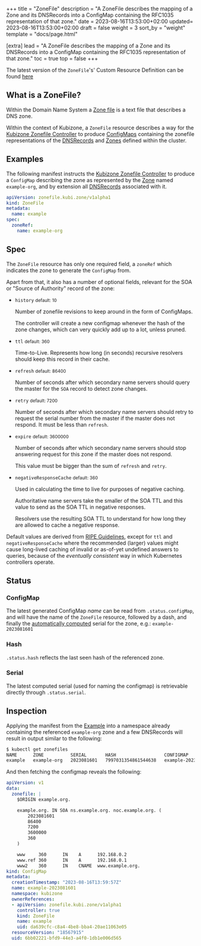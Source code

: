 +++
title = "ZoneFile"
description = "A ZoneFile describes the mapping of a Zone and its DNSRecords into a ConfigMap containing the RFC1035 representation of that zone."
date = 2023-08-16T13:53:00+02:00
updated= 2023-08-16T13:53:00+02:00
draft = false
weight = 3
sort_by = "weight"
template = "docs/page.html"

[extra]
lead = "A ZoneFile describes the mapping of a Zone and its DNSRecords into a ConfigMap containing the RFC1035 representation of that zone."
toc = true
top = false
+++

The latest version of the `ZoneFile`'s' Custom Resource Definition can be found [here](https://github.com/MathiasPius/kubizone/blob/main/crds/zonefile.kubi.zone/v1alpha1/ZoneFile.yaml)

## What is a ZoneFile?

Within the Domain Name System a [Zone file](https://en.wikipedia.org/wiki/Zone_file) is a text file that describes a DNS zone.

Within the context of Kubizone, a `ZoneFile` resource describes a way for the [Kubizone Zonefile Controller](@/docs/controllers/zonefile.md)
to produce [ConfigMaps](https://kubernetes.io/docs/concepts/configuration/configmap/) containing the zonefile representations
of the [DNSRecords](@/docs/custom-resources/dnsrecord.md) and [Zones](@/docs/custom-resources/zone.md) defined within
the cluster.


## Examples
The following manifest instructs the [Kubizone Zonefile Controller](@/docs/controllers/zonefile.md) to produce a `ConfigMap`
describing the zone as represented by the [Zone](@/docs/custom-resources/zone.md) named `example-org`, and by extension all [DNSRecords](@/docs/custom-resources/dnsrecord.md)
associated with it.

```yaml
apiVersion: zonefile.kubi.zone/v1alpha1
kind: ZoneFile
metadata:
  name: example
spec:
  zoneRef:
    name: example-org
```

## Spec

The `ZoneFile` resource has only one required field, a `zoneRef` which indicates the zone to generate the `ConfigMap` from.

Apart from that, it also has a number of optional fields, relevant for the SOA or "Source of Authority" record of the zone:

* `history` <small>default: 10</small>

  Number of zonefile revisions to keep around in the form of ConfigMaps.
  
  The controller will create a new configmap whenever the hash of the zone changes, which can very quickly add up to a lot,
  unless pruned.
  
* `ttl` <small>default: 360</small>

  Time-to-Live. Represents how long (in seconds) recursive resolvers should keep this record in their cache.

* `refresh` <small>default: 86400</small>

  Number of seconds after which secondary name servers should query the master for the `SOA` record to detect zone changes.

* `retry` <small>default: 7200</small>
  
  Number of seconds after which secondary name servers should retry to request the serial number from the master if the
  master does not respond. It must be less than `refresh`.

* `expire` <small>default: 3600000</small>
  
  Number of seconds after which secondary name servers should stop answering request for this zone if the master does not respond.
    
  This value must be bigger than the sum of `refresh` and `retry`.

* `negativeResponseCache` <small>default: 360</small>

  Used in calculating the time to live for purposes of negative caching.
  
  Authoritative name servers take the smaller of the SOA TTL and this value to send as the SOA TTL in negative responses.

  Resolvers use the resulting SOA TTL to understand for how long they are allowed to cache a negative response.

Default values are derived from [RIPE Guidelines](https://www.ripe.net/publications/docs/ripe-203), except for `ttl` and
`negativeResponseCache` where the recommended (larger) values might cause long-lived caching of invalid or as-of-yet undefined
answers to queries, because of the *eventually consistent* way in which Kubernetes controllers operate.

## Status

### ConfigMap

The latest generated ConfigMap *name* can be read from `.status.configMap`, and will have the name of the `ZoneFile` resource,
followed by a dash, and finally the [automatically computed](https://datatracker.ietf.org/doc/html/rfc1912#section-2.2) serial
for the zone, e.g.: `example-2023081601`

### Hash
`.status.hash` reflects the last seen hash of the referenced zone.

### Serial

The latest computed serial (used for naming the configmap) is retrievable directly through `.status.serial`.


## Inspection
Applying the manifest from the [Example](#examples) into a namespace already containing the referenced `example-org` zone and a few DNSRecords
will result in output similar to the following:
```bash
$ kubectl get zonefiles
NAME      ZONE          SERIAL       HASH                  CONFIGMAP
example   example-org   2023081601   7997031354861544638   example-2023081601
```

And then fetching the configmap reveals the following:

```yaml
apiVersion: v1
data:
  zonefile: |
    $ORIGIN example.org.

    example.org. IN SOA ns.example.org. noc.example.org. (
        2023081601
        86400
        7200
        3600000
        360
    )

    www     360      IN    A      192.168.0.2
    www.ref 360      IN    A      192.168.0.1
    www2    360      IN    CNAME  www.example.org.
kind: ConfigMap
metadata:
  creationTimestamp: "2023-08-16T13:59:57Z"
  name: example-2023081601
  namespace: kubizone
  ownerReferences:
  - apiVersion: zonefile.kubi.zone/v1alpha1
    controller: true
    kind: ZoneFile
    name: example
    uid: da639cfc-c8a4-4be8-bba4-20ae11063e05
  resourceVersion: "18567915"
  uid: 6bb02221-bfd9-44e3-a4f0-1db1e006d565
```